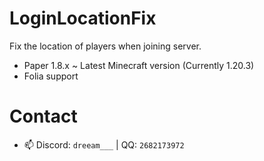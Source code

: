 # LoginLocationFix

Fix the location of players when joining server.

- Paper 1.8.x ~ Latest Minecraft version (Currently 1.20.3)
- Folia support

# Contact

- 📫 Discord: `dreeam___` | QQ: `2682173972`
